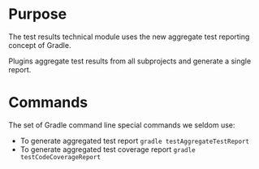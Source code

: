 # Purpose

The test results technical module uses the new aggregate test reporting concept of Gradle.

Plugins aggregate test results from all subprojects and generate a single report.

# Commands

The set of Gradle command line special commands we seldom use:

* To generate aggregated test report           `gradle testAggregateTestReport`
* To generate aggregated test coverage report  `gradle testCodeCoverageReport`

